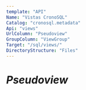 ```yaml
---
template: "API"
Name: "Vistas CronoSQL"
Catalog: "cronosql.metadata"
Api: "views"
UrlColumn: "Pseudoview"
GroupColumn: "ViewGroup"
Target: "/sql/views/"
DirectoryStructure: "Files"
---
```


# $Pseudoview$



